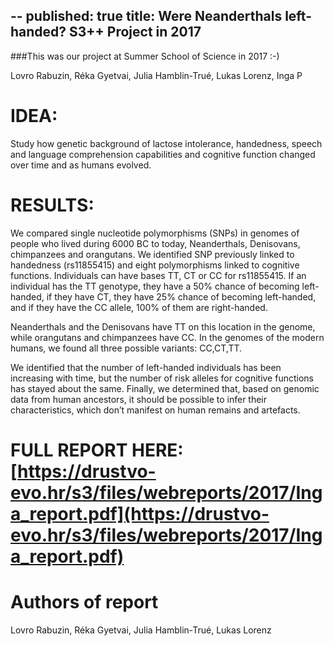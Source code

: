 --
published: true
title:  Were Neanderthals left-handed? S3++ Project in 2017 
---


###This was our project at Summer School of Science in 2017 :-)

Lovro Rabuzin, Réka Gyetvai, Julia Hamblin-Trué, Lukas Lorenz, Inga P

# IDEA:

Study how genetic background of lactose intolerance, handedness, speech and language comprehension capabilities and cognitive function changed over time and as humans evolved.


# RESULTS:
We compared single nucleotide polymorphisms (SNPs) in genomes of people who lived during 6000 BC to today, Neanderthals, Denisovans, chimpanzees and orangutans. We identified SNP previously linked to handedness (rs11855415) and eight polymorphisms linked to cognitive functions. Individuals can have bases TT, CT or CC for rs11855415. If an individual has the TT genotype, they have a 50% chance of
becoming left-handed, if they have CT, they have 25% chance of becoming left-handed, and if they have the CC allele, 100% of them are right-handed. 

Neanderthals and the Denisovans have TT on this location in the genome, while orangutans and chimpanzees have CC. In the genomes of the modern humans, we found all three possible variants: CC,CT,TT.


We identified that the number of left-handed individuals has been increasing with time, but the number of risk alleles for cognitive functions has stayed about the same. Finally, we determined that, based on genomic data from human ancestors, it should be possible to infer their characteristics, which don’t manifest on human remains and artefacts.


# FULL REPORT HERE: [https://drustvo-evo.hr/s3/files/webreports/2017/Inga_report.pdf](https://drustvo-evo.hr/s3/files/webreports/2017/Inga_report.pdf)


# Authors of report
Lovro Rabuzin, Réka Gyetvai, Julia Hamblin-Trué, Lukas Lorenz
